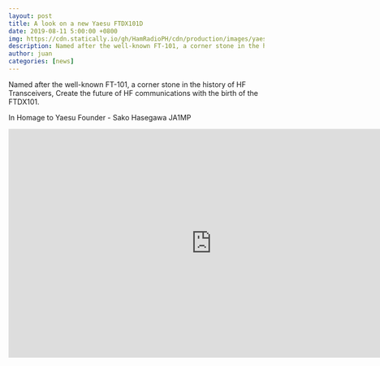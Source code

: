 ```yaml
---
layout: post
title: A look on a new Yaesu FTDX101D
date: 2019-08-11 5:00:00 +0800
img: https://cdn.statically.io/gh/HamRadioPH/cdn/production/images/yaesu-ftdx101d.jpg
description: Named after the well-known FT-101, a corner stone in the history of HF Transceivers, Create the future of HF communications with the birth of the FTDX101. In Homage to Yaesu Founder - Sako Hasegawa JA1MP
author: juan
categories: [news]
---
```


Named after the well-known FT-101, a corner stone in the history of HF Transceivers, Create the future of HF communications with the birth of the FTDX101.

In Homage to Yaesu Founder - Sako Hasegawa JA1MP

<center><iframe width="800" height="450" src="https://www.youtube.com/embed/avS51gRJ71s" frameborder="0" allow="accelerometer; autoplay; encrypted-media; gyroscope; picture-in-picture" allowfullscreen></iframe></center>